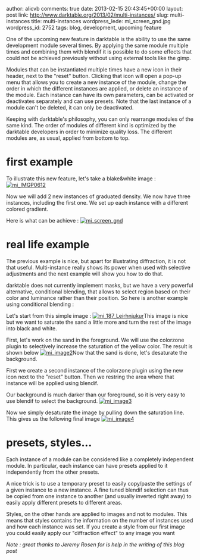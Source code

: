 author: alicvb
comments: true
date: 2013-02-15 20:43:45+00:00
layout: post
link: http://www.darktable.org/2013/02/multi-instances/
slug: multi-instances
title: multi-instances
wordpress_lede: mi_screen_gnd.jpg
wordpress_id: 2752
tags: blog, development, upcoming feature

One of the upcoming new feature in darktable is the ability to use the same development module several times. By applying the same module multiple times and combining them with blendif it is possible to do some effects that could not be achieved previously without using external tools like the gimp.

Modules that can be instantiated multiple times have a new icon in their header, next to the "reset" button. Clicking that icon will open a pop-up menu that allows you to create a new instance of the module, change the order in which the different instances are applied, or delete an instance of the module. Each instance can have its own parameters, can be activated or deactivates separately and can use presets. Note that the last instance of a module can't be deleted, it can only be deactivated.

Keeping with darktable's philosophy, you can only rearrange modules of the same kind. The order of modules of different kind is optimized by the darktable developers in order to minimize quality loss. The different modules are, as usual, applied from bottom to top.


#




# first example


To illustrate this new feature, let's take a blake&white image :[![mi_IMGP0612](http://www.darktable.org/wp-content/uploads/2013/02/mi_IMGP0612-494x330.jpg)](https://www.darktable.org/wp-content/uploads/2013/02/mi_IMGP0612.jpg)

Now we will add 2 new instances of graduated density. We now have three instances, including the first one.
We set up each instance with a different colored gradient.

Here is what can be achieve :
[![mi_screen_gnd](http://www.darktable.org/wp-content/uploads/2013/02/mi_screen_gnd-494x290.jpg)](https://www.darktable.org/wp-content/uploads/2013/02/mi_screen_gnd.jpg)


#




# real life example


The previous example is nice, but apart for illustrating diffraction, it is not that useful.
Multi-instance really shows its power when used with selective adjustments and the next example will show you how to do that.

darktable does not currently implement masks, but we have a very powerful alternative, conditional blending, that allows to select region based on their color and luminance rather than their position.
So here is another example using conditional blending :

Let's start from this simple image :
[![mi_187_Leirhnjukur](http://www.darktable.org/wp-content/uploads/2013/02/mi_187_Leirhnjukur-494x330.jpg)](https://www.darktable.org/wp-content/uploads/2013/02/mi_187_Leirhnjukur.jpg)This image is nice but we want to saturate the sand a little more and turn the rest of the image into black and white.

First, let's work on the sand in the foreground. We will use the colorzone plugin to selectively increase the saturation of the yellow color. The result is shown below
[![mi_image2](http://www.darktable.org/wp-content/uploads/2013/02/mi_image2-494x285.jpg)](https://www.darktable.org/wp-content/uploads/2013/02/mi_image2.jpg)Now that the sand is done, let's desaturate the background.

First we create a second instance of the colorzone plugin using the new icon next to the "reset" button.
Then we restring the area where that instance will be applied using blendif.

Our background is much darker than our foreground, so it is very easy to use blendif to select the background.
[![mi_image3](http://www.darktable.org/wp-content/uploads/2013/02/mi_image3-188x108.jpg)](https://www.darktable.org/wp-content/uploads/2013/02/mi_image3.jpg)

Now we simply desaturate the image by pulling down the saturation line. This gives us the following final image
[![mi_image4](http://www.darktable.org/wp-content/uploads/2013/02/mi_image4-494x287.jpg)](https://www.darktable.org/wp-content/uploads/2013/02/mi_image4.jpg)


#




# presets, styles...


Each instance of a module can be considered like a completely independent module. In particular, each instance can have presets applied to it independently from the other presets.

A nice trick is to use a temporary preset to easily copy/paste the settings of a given instance to a new instance. A fine tuned blendif selection can thus be copied from one instance to another (and usually inverted right away) to easily apply different presets to different areas.

Styles, on the other hands are applied to images and not to modules. This means that styles contains the information on the number of instances used and how each instance was set. If you create a style from our first image you could easily apply our "diffraction effect" to any image you want

_Note : great thanks to Jeremy Rosen for is help in the writing of this blog post_
